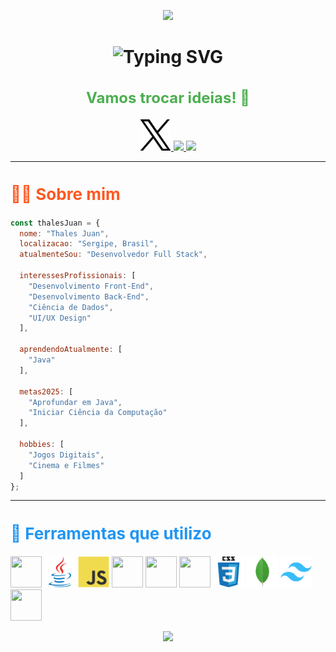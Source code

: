 
<p align="center">
  <img src="https://capsule-render.vercel.app/api?type=waving&color=gradient&height=150&section=header&text=Saudações!&fontColor=ffffff&fontSize=60" />
</p>

<h1 align="center">
  <img src="https://readme-typing-svg.herokuapp.com?font=Fira+Code&size=35&pause=1000&center=true&vCenter=true&width=600&height=70&lines=Olá!+Sou+Thales+Juan" alt="Typing SVG" />
</h1>

<h2 align="center" style="font-size: 24px; color: #4CAF50;">
  Vamos trocar ideias! 🌟
</h2>

<p align="center">
  <a href="https://x.com/thalesjuann">
    <img height="50" src="https://raw.githubusercontent.com/devicons/devicon/master/icons/twitter/twitter-original.svg" />
  </a>
  <a href="https://www.instagram.com/thalesjuan._/">
    <img height="50" src="https://skillicons.dev/icons?i=instagram" />
  </a>
  <a href="https://discord.com/users/829877072079487066">
    <img height="50" src="https://skillicons.dev/icons?i=discord" />
  </a>
</p>

---

<h2 style="font-size: 26px; color: #FF5722;"> 👨‍💻 Sobre mim</h2>

```js
const thalesJuan = {
  nome: "Thales Juan",
  localizacao: "Sergipe, Brasil",
  atualmenteSou: "Desenvolvedor Full Stack",

  interessesProfissionais: [
    "Desenvolvimento Front-End",
    "Desenvolvimento Back-End",
    "Ciência de Dados",
    "UI/UX Design"
  ],

  aprendendoAtualmente: [
    "Java"
  ],

  metas2025: [
    "Aprofundar em Java",
    "Iniciar Ciência da Computação"
  ],

  hobbies: [
    "Jogos Digitais",
    "Cinema e Filmes"
  ]
};

```

---

<h2 style="font-size: 26px; color: #2196F3;"> 🚀 Ferramentas que utilizo</h2>

<p align="left">
  <img src="https://cdn.jsdelivr.net/gh/devicons/devicon/icons/vscode/vscode-original.svg" width="50" height="50" />
  <img src="https://raw.githubusercontent.com/devicons/devicon/master/icons/java/java-original.svg" width="50" height="50" />
  <img src="https://raw.githubusercontent.com/devicons/devicon/master/icons/javascript/javascript-original.svg" width="50" height="50" />
  <img src="https://cdn.jsdelivr.net/gh/devicons/devicon/icons/nodejs/nodejs-original-wordmark.svg" width="50" height="50" />
  <img src="https://cdn.jsdelivr.net/gh/devicons/devicon/icons/html5/html5-original.svg" width="50" height="50" />
  <img src="https://cdn.jsdelivr.net/gh/devicons/devicon/icons/bootstrap/bootstrap-original-wordmark.svg" width="50" height="50" />
  <img src="https://raw.githubusercontent.com/devicons/devicon/master/icons/css3/css3-original-wordmark.svg" width="50" height="50" />
  <img src="https://raw.githubusercontent.com/devicons/devicon/master/icons/mongodb/mongodb-original.svg" width="50" height="50" />
  <img src="https://raw.githubusercontent.com/devicons/devicon/master/icons/tailwindcss/tailwindcss-original.svg" width="50" height="50" />
  <img src="https://cdn.jsdelivr.net/gh/devicons/devicon/icons/git/git-original.svg" width="50" height="50" />
</p>

<p align="center">
  <img src="https://capsule-render.vercel.app/api?type=waving&color=gradient&height=150&&text=Tchau!&section=footer&fontColor=ffffff"/>
</p>
